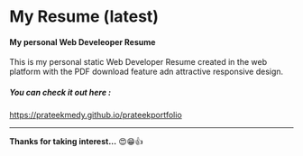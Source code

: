 # My Resume (latest)
#### My personal Web Develeoper Resume 

This is my personal static Web Developer Resume created in the web platform with the PDF download feature adn attractive responsive design. 


##### You can check it out here : 

https://prateekmedy.github.io/prateekportfolio

---

**Thanks for taking interest...** 😍😁👍
